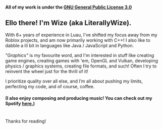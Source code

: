 #### All of my work is under the [GNU General Public License 3.0](https://www.gnu.org/licenses/gpl-3.0.en.html)
## Ello there! I'm Wize (aka LiterallyWize).

With 6+ years of experience in Luau, I've shifted my focus away from my Roblox projects, and am now primarily working with C++! I also like to dabble a lil bit in languages like Java / JavaScript and Python.

_"Graphics"_ is my favourite word, and I'm interested in stuff like creating game engines, creating games with 'em, OpenGL and Vulkan, developing physics / graphics systems, creating file formats, and such! 
Often I try to reinvent the wheel just for the thrill of it!

I prioritize quality over all else, and I’m all about pushing my limits, perfecting my code, and of course, coffee.

#### (I also enjoy composing and producing music! You can check out my Spotify [here.](https://open.spotify.com/artist/3b3SM98HFVmOcE46DSgGwQ?si=012ddd67f52d4c43))
# 
Thanks for reading!
